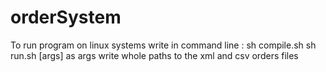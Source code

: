 # orderSystem
To run program on linux systems write in command line : 
sh compile.sh
sh run.sh [args]
as args write whole paths to the xml and csv orders files
